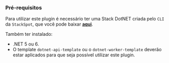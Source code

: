 ### **Pré-requisitos**
Para utilizar este plugin é necessário ter uma Stack DotNET criada pelo `CLI` da `StackSpot`, que você pode baixar [**aqui**](https://stackspot.com/).

Também ter instalado:
- .NET 5 ou 6.
- O template `dotnet-api-template` ou o `dotnet-worker-template` deverão estar aplicados para que seja possível utilizar este plugin.
